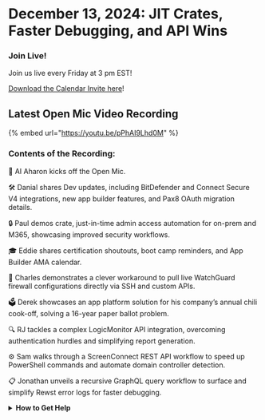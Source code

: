 # December 13, 2024: JIT Crates, Faster Debugging, and API Wins

### **Join Live!**

Join us live every Friday at 3 pm EST!

&#x20;[Download the Calendar Invite here](https://engine.rewst.io/webhooks/custom/trigger/02eb02e2-1177-43d9-9e13-8547414979fc/c47fdd7f-4075-47a8-ba92-94e790e67c06?request_type=open_mic_link&)!

## Latest Open Mic Video Recording

{% embed url="https://youtu.be/pPhAI9Lhd0M" %}



### Contents of the Recording:

🎤 AI Aharon kicks off the Open Mic.&#x20;

🛠️ Danial shares Dev updates, including BitDefender and Connect Secure V4 integrations, new app builder features, and Pax8 OAuth migration details.&#x20;

🔒 Paul demos crate, just-in-time admin access automation for on-prem and M365, showcasing improved security workflows.&#x20;

🎓 Eddie shares certification shoutouts, boot camp reminders, and App Builder AMA calendar.&#x20;

🧩 Charles demonstrates a clever workaround to pull live WatchGuard firewall configurations directly via SSH and custom APIs.&#x20;

🗳️ Derek showcases an app platform solution for his company’s annual chili cook-off, solving a 16-year paper ballot problem.&#x20;

🔍 RJ tackles a complex LogicMonitor API integration, overcoming authentication hurdles and simplifying report generation.&#x20;

⚙️ Sam walks through a ScreenConnect REST API workflow to speed up PowerShell commands and automate domain controller detection.&#x20;

📋 Jonathan unveils a recursive GraphQL query workflow to surface and simplify Rewst error logs for faster debugging.



<details>

<summary><strong>How to Get Help</strong></summary>

* 💬 Chat (Discord): [https://discord.gg/rewst​​ ](https://discord.gg/rewst%E2%80%8B%E2%80%8B)
  * Private #\{{ msp \}} channel
  * \#the-kewp
* 🎫 Submit Tickets to: the\_roc@rewst.io
* 📝 Feature Request + Integration Requests: [https://rewst.canny.io/](https://rewst.canny.io/)

**CLUCK UNIVERSITY – REWST TRAINING:**&#x20;

* 👨‍🏫 Live Instructor-Led Training: [https://calendly.com/cluck-u/](https://calendly.com/cluck-u/)
* 🏁 Rewst Foundations Training: [https://docs.rewst.help/cluck-university/rewst-foundations-10x](https://docs.rewst.help/cluck-university/rewst-foundations-10x)
* ▶️ On-demand Videos: [https://docs.rewst.help/cluck-university/rewst-foundations-10x](https://docs.rewst.help/cluck-university/rewst-foundations-10x)

**DOCS:**&#x20;

* 🥚 Rewst Docs: [https://docs.rewst.help ](https://docs.rewst.help)
* ⛩️ Jinja Docs: [https://jinja.palletsprojects.com/](https://jinja.palletsprojects.com/)

**KEY LINKS:**&#x20;

* 📝 Feature Request + Integration Requests: [https://rewst.canny.io/](https://rewst.canny.io/)

</details>

